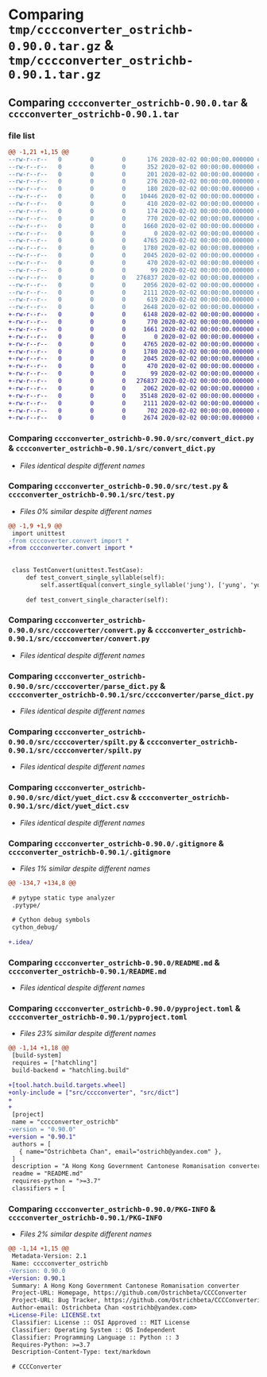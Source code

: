 # Comparing `tmp/cccconverter_ostrichb-0.90.0.tar.gz` & `tmp/cccconverter_ostrichb-0.90.1.tar.gz`

## Comparing `cccconverter_ostrichb-0.90.0.tar` & `cccconverter_ostrichb-0.90.1.tar`

### file list

```diff
@@ -1,21 +1,15 @@
--rw-r--r--   0        0        0      176 2020-02-02 00:00:00.000000 cccconverter_ostrichb-0.90.0/.idea/.gitignore
--rw-r--r--   0        0        0      352 2020-02-02 00:00:00.000000 cccconverter_ostrichb-0.90.0/.idea/CCCConverter.iml
--rw-r--r--   0        0        0      201 2020-02-02 00:00:00.000000 cccconverter_ostrichb-0.90.0/.idea/misc.xml
--rw-r--r--   0        0        0      276 2020-02-02 00:00:00.000000 cccconverter_ostrichb-0.90.0/.idea/modules.xml
--rw-r--r--   0        0        0      180 2020-02-02 00:00:00.000000 cccconverter_ostrichb-0.90.0/.idea/vcs.xml
--rw-r--r--   0        0        0    10446 2020-02-02 00:00:00.000000 cccconverter_ostrichb-0.90.0/.idea/workspace.xml
--rw-r--r--   0        0        0      410 2020-02-02 00:00:00.000000 cccconverter_ostrichb-0.90.0/.idea/inspectionProfiles/Project_Default.xml
--rw-r--r--   0        0        0      174 2020-02-02 00:00:00.000000 cccconverter_ostrichb-0.90.0/.idea/inspectionProfiles/profiles_settings.xml
--rw-r--r--   0        0        0      770 2020-02-02 00:00:00.000000 cccconverter_ostrichb-0.90.0/src/convert_dict.py
--rw-r--r--   0        0        0     1660 2020-02-02 00:00:00.000000 cccconverter_ostrichb-0.90.0/src/test.py
--rw-r--r--   0        0        0        0 2020-02-02 00:00:00.000000 cccconverter_ostrichb-0.90.0/src/ccccoverter/__init__.py
--rw-r--r--   0        0        0     4765 2020-02-02 00:00:00.000000 cccconverter_ostrichb-0.90.0/src/ccccoverter/convert.py
--rw-r--r--   0        0        0     1780 2020-02-02 00:00:00.000000 cccconverter_ostrichb-0.90.0/src/ccccoverter/parse_dict.py
--rw-r--r--   0        0        0     2045 2020-02-02 00:00:00.000000 cccconverter_ostrichb-0.90.0/src/ccccoverter/spilt.py
--rw-r--r--   0        0        0      470 2020-02-02 00:00:00.000000 cccconverter_ostrichb-0.90.0/src/dict/finals.csv
--rw-r--r--   0        0        0       99 2020-02-02 00:00:00.000000 cccconverter_ostrichb-0.90.0/src/dict/initials.csv
--rw-r--r--   0        0        0   276837 2020-02-02 00:00:00.000000 cccconverter_ostrichb-0.90.0/src/dict/yuet_dict.csv
--rw-r--r--   0        0        0     2056 2020-02-02 00:00:00.000000 cccconverter_ostrichb-0.90.0/.gitignore
--rw-r--r--   0        0        0     2111 2020-02-02 00:00:00.000000 cccconverter_ostrichb-0.90.0/README.md
--rw-r--r--   0        0        0      619 2020-02-02 00:00:00.000000 cccconverter_ostrichb-0.90.0/pyproject.toml
--rw-r--r--   0        0        0     2648 2020-02-02 00:00:00.000000 cccconverter_ostrichb-0.90.0/PKG-INFO
+-rw-r--r--   0        0        0     6148 2020-02-02 00:00:00.000000 cccconverter_ostrichb-0.90.1/.DS_Store
+-rw-r--r--   0        0        0      770 2020-02-02 00:00:00.000000 cccconverter_ostrichb-0.90.1/src/convert_dict.py
+-rw-r--r--   0        0        0     1661 2020-02-02 00:00:00.000000 cccconverter_ostrichb-0.90.1/src/test.py
+-rw-r--r--   0        0        0        0 2020-02-02 00:00:00.000000 cccconverter_ostrichb-0.90.1/src/cccconverter/__init__.py
+-rw-r--r--   0        0        0     4765 2020-02-02 00:00:00.000000 cccconverter_ostrichb-0.90.1/src/cccconverter/convert.py
+-rw-r--r--   0        0        0     1780 2020-02-02 00:00:00.000000 cccconverter_ostrichb-0.90.1/src/cccconverter/parse_dict.py
+-rw-r--r--   0        0        0     2045 2020-02-02 00:00:00.000000 cccconverter_ostrichb-0.90.1/src/cccconverter/spilt.py
+-rw-r--r--   0        0        0      470 2020-02-02 00:00:00.000000 cccconverter_ostrichb-0.90.1/src/dict/finals.csv
+-rw-r--r--   0        0        0       99 2020-02-02 00:00:00.000000 cccconverter_ostrichb-0.90.1/src/dict/initials.csv
+-rw-r--r--   0        0        0   276837 2020-02-02 00:00:00.000000 cccconverter_ostrichb-0.90.1/src/dict/yuet_dict.csv
+-rw-r--r--   0        0        0     2062 2020-02-02 00:00:00.000000 cccconverter_ostrichb-0.90.1/.gitignore
+-rw-r--r--   0        0        0    35148 2020-02-02 00:00:00.000000 cccconverter_ostrichb-0.90.1/LICENSE.txt
+-rw-r--r--   0        0        0     2111 2020-02-02 00:00:00.000000 cccconverter_ostrichb-0.90.1/README.md
+-rw-r--r--   0        0        0      702 2020-02-02 00:00:00.000000 cccconverter_ostrichb-0.90.1/pyproject.toml
+-rw-r--r--   0        0        0     2674 2020-02-02 00:00:00.000000 cccconverter_ostrichb-0.90.1/PKG-INFO
```

### Comparing `cccconverter_ostrichb-0.90.0/src/convert_dict.py` & `cccconverter_ostrichb-0.90.1/src/convert_dict.py`

 * *Files identical despite different names*

### Comparing `cccconverter_ostrichb-0.90.0/src/test.py` & `cccconverter_ostrichb-0.90.1/src/test.py`

 * *Files 0% similar despite different names*

```diff
@@ -1,9 +1,9 @@
 import unittest
-from ccccoverter.convert import *
+from cccconverter.convert import *
 
 
 class TestConvert(unittest.TestCase):
     def test_convert_single_syllable(self):
         self.assertEqual(convert_single_syllable('jung'), ['yung', 'yong'])
 
     def test_convert_single_character(self):
```

### Comparing `cccconverter_ostrichb-0.90.0/src/ccccoverter/convert.py` & `cccconverter_ostrichb-0.90.1/src/cccconverter/convert.py`

 * *Files identical despite different names*

### Comparing `cccconverter_ostrichb-0.90.0/src/ccccoverter/parse_dict.py` & `cccconverter_ostrichb-0.90.1/src/cccconverter/parse_dict.py`

 * *Files identical despite different names*

### Comparing `cccconverter_ostrichb-0.90.0/src/ccccoverter/spilt.py` & `cccconverter_ostrichb-0.90.1/src/cccconverter/spilt.py`

 * *Files identical despite different names*

### Comparing `cccconverter_ostrichb-0.90.0/src/dict/yuet_dict.csv` & `cccconverter_ostrichb-0.90.1/src/dict/yuet_dict.csv`

 * *Files identical despite different names*

### Comparing `cccconverter_ostrichb-0.90.0/.gitignore` & `cccconverter_ostrichb-0.90.1/.gitignore`

 * *Files 1% similar despite different names*

```diff
@@ -134,7 +134,8 @@
 
 # pytype static type analyzer
 .pytype/
 
 # Cython debug symbols
 cython_debug/
 
+.idea/
```

### Comparing `cccconverter_ostrichb-0.90.0/README.md` & `cccconverter_ostrichb-0.90.1/README.md`

 * *Files identical despite different names*

### Comparing `cccconverter_ostrichb-0.90.0/pyproject.toml` & `cccconverter_ostrichb-0.90.1/pyproject.toml`

 * *Files 23% similar despite different names*

```diff
@@ -1,14 +1,18 @@
 [build-system]
 requires = ["hatchling"]
 build-backend = "hatchling.build"
 
+[tool.hatch.build.targets.wheel]
+only-include = ["src/cccconverter", "src/dict"]
+
+
 [project]
 name = "cccconverter_ostrichb"
-version = "0.90.0"
+version = "0.90.1"
 authors = [
   { name="Ostrichbeta Chan", email="ostrichb@yandex.com" },
 ]
 description = "A Hong Kong Government Cantonese Romanisation converter"
 readme = "README.md"
 requires-python = ">=3.7"
 classifiers = [
```

### Comparing `cccconverter_ostrichb-0.90.0/PKG-INFO` & `cccconverter_ostrichb-0.90.1/PKG-INFO`

 * *Files 2% similar despite different names*

```diff
@@ -1,14 +1,15 @@
 Metadata-Version: 2.1
 Name: cccconverter_ostrichb
-Version: 0.90.0
+Version: 0.90.1
 Summary: A Hong Kong Government Cantonese Romanisation converter
 Project-URL: Homepage, https://github.com/Ostrichbeta/CCCConverter
 Project-URL: Bug Tracker, https://github.com/Ostrichbeta/CCCConverterissues
 Author-email: Ostrichbeta Chan <ostrichb@yandex.com>
+License-File: LICENSE.txt
 Classifier: License :: OSI Approved :: MIT License
 Classifier: Operating System :: OS Independent
 Classifier: Programming Language :: Python :: 3
 Requires-Python: >=3.7
 Description-Content-Type: text/markdown
 
 # CCCConverter
```

